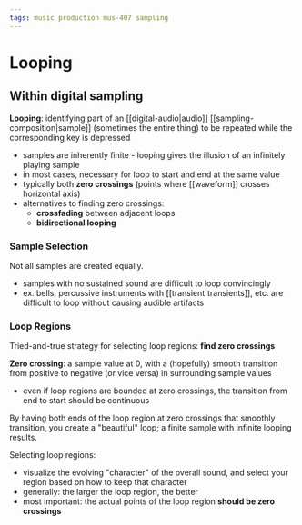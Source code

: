 ```yaml
---
tags: music production mus-407 sampling
---
```


# Looping

## Within digital sampling

**Looping**: identifying part of an [[digital-audio|audio]] [[sampling-composition|sample]] (sometimes the entire thing) to be repeated while the corresponding key is depressed

- samples are inherently finite - looping gives the illusion of an infinitely playing sample
- in most cases, necessary for loop to start and end at the same value
- typically both **zero crossings** (points where [[waveform]] crosses horizontal axis)
- alternatives to finding zero crossings:
  - **crossfading** between adjacent loops
  - **bidirectional looping**

### Sample Selection

Not all samples are created equally.

- samples with no sustained sound are difficult to loop convincingly
- ex. bells, percussive instruments with [[transient|transients]], etc. are difficult to loop without causing audible artifacts

### Loop Regions

Tried-and-true strategy for selecting loop regions: **find zero crossings**

**Zero crossing**: a sample value at 0, with a (hopefully) smooth transition from positive to negative (or vice versa) in surrounding sample values

- even if loop regions are bounded at zero crossings, the transition from end to start should be continuous

By having both ends of the loop region at zero crossings that smoothly transition, you create a "beautiful" loop; a finite sample with infinite looping results.

Selecting loop regions:

- visualize the evolving "character" of the overall sound, and select your region based on how to keep that character
- generally: the larger the loop region, the better
- most important: the actual points of the loop region **should be zero crossings**

